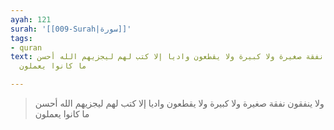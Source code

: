 ```yaml
---
ayah: 121
surah: '[[009-Surah|سورة]]'
tags:
- quran
text: ولا ينفقون نفقة صغيرة ولا كبيرة ولا يقطعون واديا إلا كتب لهم ليجزيهم الله أحسن
  ما كانوا يعملون

---
```

> ولا ينفقون نفقة صغيرة ولا كبيرة ولا يقطعون واديا إلا كتب لهم ليجزيهم الله أحسن ما كانوا يعملون
